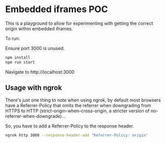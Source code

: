 # Embedded iframes POC

This is a playground to allow for experimenting with getting the correct origin within embedded iframes.

To run:

Ensure port 3000 is unused.

```bash
npm install
npm run start
```

Navigate to http://localhost:3000

## Usage with ngrok

There's just one thing to note when using ngrok, by default most browsers
have a Referrer-Policy that omits the referrer when downgrading from HTTPS to HTTP (strict-origin-when-cross-origin, a stricter version of no-referrer-when-downgrade)...

So, you have to add a Referrer-Policy to the response header.

```bash
ngrok http 3000 --response-header-add "Referrer-Policy: origin"
```
